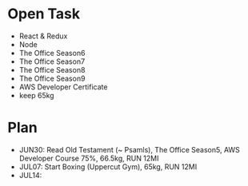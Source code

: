 # Open Task
* React & Redux
* Node
* The Office Season6
* The Office Season7
* The Office Season8
* The Office Season9
* AWS Developer Certificate
* keep 65kg

# Plan
* JUN30: Read Old Testament (~ Psamls), The Office Season5, AWS Developer Course 75%, 66.5kg, RUN 12MI
* JUL07: Start Boxing (Uppercut Gym), 65kg, RUN 12MI
* JUL14: 

